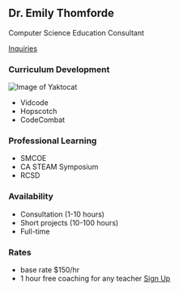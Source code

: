 ## Dr. Emily Thomforde

Computer Science Education Consultant

[Inquiries](mailto:emily0@gmail.com)

### Curriculum Development
![Image of Yaktocat](https://octodex.github.com/images/yaktocat.png)
- Vidcode
- Hopscotch
- CodeCombat

### Professional Learning

- SMCOE
- CA STEAM Symposium
- RCSD

### Availability

- Consultation (1-10 hours)
- Short projects (10-100 hours)
- Full-time 

### Rates

- base rate $150/hr 
- 1 hour free coaching for any teacher [Sign Up](https://calendly.com/doctorem)